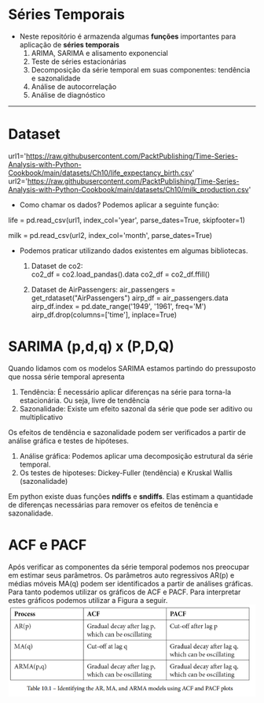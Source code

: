 # Séries Temporais

- Neste repositório é armazenda algumas **funções** importantes para aplicação de **séries temporais**
  1. ARIMA, SARIMA e alisamento exponencial
  2. Teste de séries estacionárias
  3. Decomposição da série temporal em suas componentes: tendência e sazonalidade
  4. Análise de autocorrelação
  5. Análise de diagnóstico
---
# Dataset

url1='https://raw.githubusercontent.com/PacktPublishing/Time-Series-Analysis-with-Python-Cookbook/main/datasets/Ch10/life_expectancy_birth.csv'
url2='https://raw.githubusercontent.com/PacktPublishing/Time-Series-Analysis-with-Python-Cookbook/main/datasets/Ch10/milk_production.csv'

 - Como chamar os dados? Podemos aplicar a seguinte função:

life = pd.read_csv(url1, 
                   index_col='year',
                   parse_dates=True,
                  skipfooter=1)

milk = pd.read_csv(url2, 
                   index_col='month', 
                   parse_dates=True)
                   
- Podemos praticar utilizando dados existentes em algumas bibliotecas.

  1. Dataset de co2:  
  co2_df = co2.load_pandas().data
  co2_df = co2_df.ffill()

  2. Dataset de AirPassengers:
  air_passengers = get_rdataset("AirPassengers")
  airp_df = air_passengers.data
  airp_df.index = pd.date_range('1949', '1961', freq='M')
  airp_df.drop(columns=['time'], inplace=True)                  


# SARIMA (p,d,q) x (P,D,Q)

Quando lidamos com os modelos SARIMA estamos partindo do pressuposto que nossa série temporal apresenta
  1. Tendência: É necessário aplicar diferenças na série para torna-la estacionária. Ou seja, livre de tendência
  2. Sazonalidade: Existe um efeito sazonal da série que pode ser aditivo ou multiplicativo
  
Os efeitos de tendência e sazonalidade podem ser verificados a partir de análise gráfica e testes de hipóteses.
  1. Análise gráfica: Podemos aplicar uma decomposição estrutural da série temporal.
  2. Os testes de hipoteses: Dickey-Fuller (tendência) e Kruskal Wallis (sazonalidade)
  
  Em python existe duas funções **ndiffs** e **sndiffs**. Elas estimam a quantidade de diferenças necessárias para remover os efeitos de tenência e sazonalidade.
  
  # ACF e PACF 
  
  Após verificar as componentes da série temporal podemos nos preocupar em estimar seus parâmetros. Os parâmetros auto regressivos AR(p) e médias móveis MA(q) podem
  ser identificados a partir de  análises gráficas. Para tanto podemos utilizar os gráficos de ACF e PACF. Para interpretar estes gráficos podemos utilizar a Figura a seguir.
![(1-3) Curriculo_saul_dnc.jpg](https://github.com/StunKnife/Time_Series/blob/main/guia_PACF_ACF.png)

  
  
